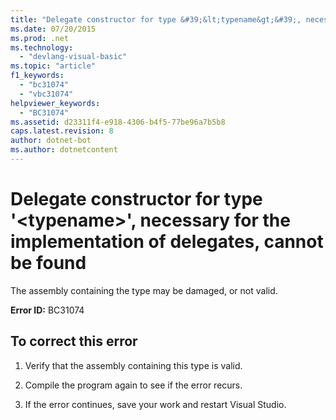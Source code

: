 ```yaml
---
title: "Delegate constructor for type &#39;&lt;typename&gt;&#39;, necessary for the implementation of delegates, cannot be found"
ms.date: 07/20/2015
ms.prod: .net
ms.technology: 
  - "devlang-visual-basic"
ms.topic: "article"
f1_keywords: 
  - "bc31074"
  - "vbc31074"
helpviewer_keywords: 
  - "BC31074"
ms.assetid: d23311f4-e918-4306-b4f5-77be96a7b5b8
caps.latest.revision: 8
author: dotnet-bot
ms.author: dotnetcontent
---
```

# Delegate constructor for type &#39;&lt;typename&gt;&#39;, necessary for the implementation of delegates, cannot be found
The assembly containing the type may be damaged, or not valid.  
  
 **Error ID:** BC31074  
  
## To correct this error  
  
1.  Verify that the assembly containing this type is valid.  
  
2.  Compile the program again to see if the error recurs.  
  
3.  If the error continues, save your work and restart Visual Studio.  
  
